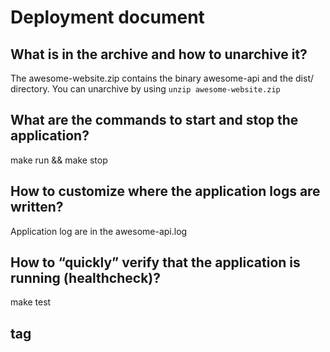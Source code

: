 # Deployment document

## What is in the archive and how to unarchive it?
The awesome-website.zip contains the binary awesome-api and the dist/ directory.
You can unarchive by using `unzip awesome-website.zip`

## What are the commands to start and stop the application?
make run && make stop

## How to customize where the application logs are written?
Application log are in the awesome-api.log

## How to “quickly” verify that the application is running (healthcheck)?
make test

## tag